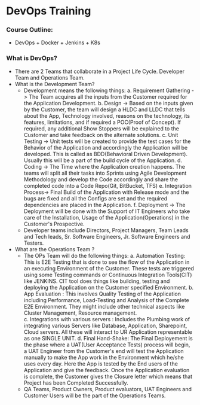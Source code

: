 # DevOps Training
### Course Outline:
- DevOps + Docker + Jenkins + K8s

### What is DevOps?
- There are 2 Teams that collaborate in a Project Life Cycle. Developer Team and Operations Team.
- What is the Development Team?
    - Development means the following things:
        a. Requirement Gathering -> The Team acquires all the inputs from the Customer required for the Application Development. 
        b. Design -> Based on the inputs given by the Customer, the team will design a HLDC and LLDC that tells about the App, Technology involved, reasons on the technology, its features, limitations, and if required a POC(Proof of Concept). If required, any additional Show Stoppers will be explained to the Customer and take feedback on the alternate solutions. 
        c. Unit Testing -> Unit tests will be created to provide the test cases for the Behavior of the Application and accordingly the Application will be developed. This is called as BDD(Behavioral Driven Development). Usually this will be a part of the build cycle of the Application. 
        d. Coding -> The Time where the Application creation happens. The teams will split all their tasks into Sprints using Agile Development Methodology and develop the Code accordingly and share the completed code into a Code Repo(Git, BitBucket, TFS) 
        e. Integration Process-> Final Build of the Application with Release mode and the bugs are fixed and all the Configs are set and the required dependencies are placed in the Application. 
        f. Deployment -> The Deployment will be done with the Support of IT Engineers who take care of the Installation, Usage of the Application(Operations) in the Customer's Prospective.
    - Developer teams include Directors, Project Managers, Team Leads and Tech leads, Sr. Software Engineers, Jr. Software Engineers and Testers.
- What are the Operations Team ?
    - The OPs Team will do the following things:
        a. Automation Testing: This is E2E Testing that is done to see the flow of the Application in an executing Environment of the Customer. These tests are triggered using some Testing commands or Continuous Integration Tools(CIT) like JENKINS.  CIT tool does things like building, testing and deploying the Application on the Customer specified Environment. 
        b. App Evaluation : This involves Quality Testing of the Application including Performance, Load-Testing and Analysis of the Complete E2E Environment. They might include other technical aspects like Cluster Management, Resource management.  
        c. Integrations with various servers : Includes the Plumbing work of integrating various Servers like Database, Application, Sharepoint, Cloud servers. All these will interact to UR Application representable as one SINGLE UNIT. 
        d. Final Hand-Shake: The Final Deployement is the phase where a UAT(User Acceptance Tests) process will begin, a UAT Engineer from the Customer's end will test the Application manually to make the App work in the Environment which he/she uses every day. Here the App is tested by the End users of the Application and give the feedback. Once the Application evaluation is complete, the Customer gives the Closure letter which means that Project has been Completed Successfully.
    - QA Teams, Product Owners, Product evaluators, UAT Engineers and Customer Users will be the part of the Operations Teams. 
        

